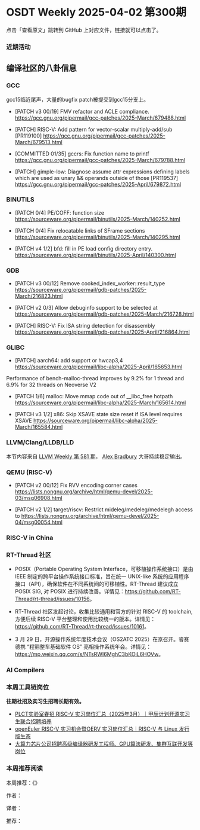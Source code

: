 # OSDT Weekly 2025-04-02 第300期

点击「查看原文」跳转到 GitHub 上对应文件，链接就可以点击了。

### 近期活动

## 编译社区的八卦信息

### GCC

gcc15临近尾声，大量的bugfix patch被提交到gcc15分支上。
- [PATCH v3 00/19] FMV refactor and ACLE compliance.
    https://gcc.gnu.org/pipermail/gcc-patches/2025-March/679488.html

- [PATCH] RISC-V: Add pattern for vector-scalar multiply-add/sub [PR119100]
    https://gcc.gnu.org/pipermail/gcc-patches/2025-March/679513.html

- [COMMITTED 01/35] gccrs: Fix function name to printf
    https://gcc.gnu.org/pipermail/gcc-patches/2025-March/679788.html

- [PATCH] gimple-low: Diagnose assume attr expressions defining labels which are used as unary && operands outside of those [PR119537]
    https://gcc.gnu.org/pipermail/gcc-patches/2025-April/679872.html

### BINUTILS

- [PATCH 0/4] PE/COFF: function size
    https://sourceware.org/pipermail/binutils/2025-March/140252.html

- [PATCH 0/4] Fix relocatable links of SFrame sections
    https://sourceware.org/pipermail/binutils/2025-March/140295.html

- [PATCH v4 1/2] bfd: fill in PE load config directory entry.
    https://sourceware.org/pipermail/binutils/2025-April/140300.html

### GDB

- [PATCH v3 00/12] Remove cooked_index_worker::result_type
    https://sourceware.org/pipermail/gdb-patches/2025-March/216823.html

- [PATCH v2 0/3] Allow debuginfo support to be selected at
    https://sourceware.org/pipermail/gdb-patches/2025-March/216728.html

- [PATCH] RISC-V: Fix ISA string detection for disassembly
    https://sourceware.org/pipermail/gdb-patches/2025-April/216864.html

### GLIBC

- [PATCH] aarch64: add support or hwcap3,4
    https://sourceware.org/pipermail/libc-alpha/2025-April/165653.html

Performance of bench-malloc-thread improves by 9.2% for 1 thread and 6.9% for 32 threads on Neoverse V2
- [PATCH 1/6] malloc: Move mmap code out of __libc_free hotpath
    https://sourceware.org/pipermail/libc-alpha/2025-March/165614.html

- [PATCH v3 1/2] x86: Skip XSAVE state size reset if ISA level requires XSAVE
    https://sourceware.org/pipermail/libc-alpha/2025-March/165584.html

### LLVM/Clang/LLDB/LLD

本节内容来自 [LLVM Weekly 第 581 期](http://llvmweekly.org/issue/581)，
[Alex Bradbury](https://www.linkedin.com/in/alex-bradbury/) 大哥持续稳定输出。

### QEMU (RISC-V)

- [PATCH v2 00/12] Fix RVV encoding corner cases
    https://lists.nongnu.org/archive/html/qemu-devel/2025-03/msg06908.html

- [PATCH v2 1/2] target/riscv: Restrict mideleg/medeleg/medelegh access to
    https://lists.nongnu.org/archive/html/qemu-devel/2025-04/msg00054.html

### RISC-V in China

### RT-Thread 社区

- POSIX（Portable Operating System Interface，可移植操作系统接口）是由 IEEE 制定的跨平台操作系统接口标准，旨在统一 UNIX-like 系统的应用程序接口（API），确保软件在不同系统间的可移植性。RT-Thread 建议成立 POSIX SIG, 对 POSIX 进行持续改善。详情见：<https://github.com/RT-Thread/rt-thread/issues/10156>。

- RT-Thread 社区发起讨论，收集比较通用和官方的针对 RISC-V 的 toolchain, 方便后续 RISC-V 平台整理和使用比较统一的版本。详情见：<https://github.com/RT-Thread/rt-thread/issues/10161>。

- 3 月 29 日，开源操作系统年度技术会议（OS2ATC 2025）在京召开。睿赛德携 “程翧整车基础软件 OS” 亮相操作系统年会。详情见：<https://mp.weixin.qq.com/s/NTsRWI6MghC3bKOiL6HOVw>。

### AI Compilers

### 本周工具链岗位

**往期社招及实习生招聘长期有效。**

- [PLCT实验室春招 RISC-V 实习岗位汇总（2025年3月）｜甲辰计划开源实习生联合招聘培养](https://mp.weixin.qq.com/s/no5v_YeGI3LUE7mYv5wUpQ)
- [openEuler RISC-V 实习机会暨OERV 实习岗位汇总｜RISC-V 与 Linux 发行版生态](https://mp.weixin.qq.com/s/87XEhORtte_iTTZqjinX2g)
- [大算力芯片公司招聘高级编译器研发工程师、GPU算法研发、集群互联开发等岗位](https://mp.weixin.qq.com/s/ONoNJ5jZmL794AdtlHrDuQ)

### 本周推荐阅读

本周推荐：《》

作者：

译者：

推荐：
